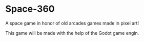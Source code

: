 # Space-360

A space game in honor of old arcades games made in pixel art!

This game will be made with the help of the Godot game engin.
